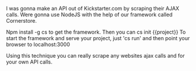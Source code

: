 I was gonna make an API out of Kickstarter.com by scraping their AJAX calls. Were gonna use NodeJS with the help of our framework called Cornerstore. 

Npm install -g cs to get the framework. 
Then you can cs init {{project}}
To start the framework and serve your project, just 'cs run' and then point your browser to localhost:3000

Using this technique you can really scrape any websites ajax calls and for your own API calls.
